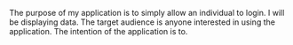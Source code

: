 The purpose of my application is to simply allow an individual to login. I will be displaying data. The target audience 
is anyone interested in using the application. The intention of the application is to. 
